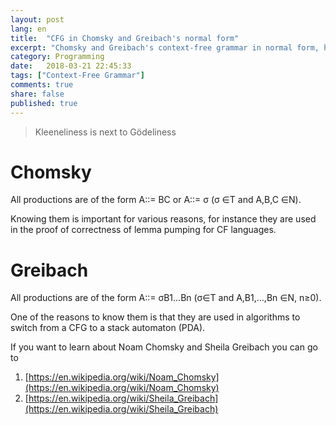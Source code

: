 ```yaml
---
layout: post
lang: en
title:  "CFG in Chomsky and Greibach's normal form"
excerpt: "Chomsky and Greibach's context-free grammar in normal form, how they are made and why they are interesting"
category: Programming
date:   2018-03-21 22:45:33
tags: ["Context-Free Grammar"]
comments: true
share: false
published: true
---
```


> Kleeneliness is next to Gödeliness 

   
# Chomsky
All productions are of the form A::= BC or A::= &sigma;
(&sigma; &isin;T and A,B,C &isin;N).

Knowing them is important for various reasons, for instance they are used in the proof of correctness of lemma pumping for CF languages.


# Greibach
All productions are of the form A::= &sigma;B1...Bn 
(&sigma;&isin;T and A,B1,...,Bn &isin;N, n&ge;0).

One of the reasons to know them is that they are used in algorithms to switch from a CFG to a stack automaton (PDA).

If you want to learn about Noam Chomsky and Sheila Greibach you can go to

1. [https://en.wikipedia.org/wiki/Noam_Chomsky](https://en.wikipedia.org/wiki/Noam_Chomsky) 
2. [https://en.wikipedia.org/wiki/Sheila_Greibach](https://en.wikipedia.org/wiki/Sheila_Greibach)